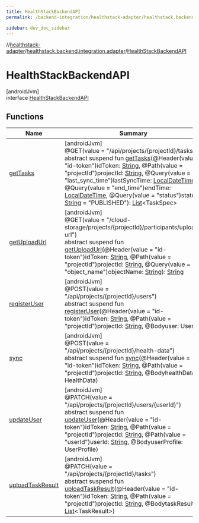 ```yaml
---
title: HealthStackBackendAPI
permalink: /backend-integration/healthstack-adapter/healthstack.backend.integration.adapter/-health-stack-backend-a-p-i/index.html

sidebar: dev_doc_sidebar
---
```

//[healthstack-adapter](../../../healthstack-adapter.html)/[healthstack.backend.integration.adapter](../index.html)/[HealthStackBackendAPI](index.html)



# HealthStackBackendAPI



[androidJvm]\
interface [HealthStackBackendAPI](index.html)



## Functions


| Name | Summary |
|---|---|
| [getTasks](get-tasks.html) | [androidJvm]<br>@GET(value = &quot;/api/projects/{projectId}/tasks&quot;)<br>abstract suspend fun [getTasks](get-tasks.html)(@Header(value = &quot;id-token&quot;)idToken: [String](https://kotlinlang.org/api/latest/jvm/stdlib/kotlin/-string/index.html), @Path(value = &quot;projectId&quot;)projectId: [String](https://kotlinlang.org/api/latest/jvm/stdlib/kotlin/-string/index.html), @Query(value = &quot;last_sync_time&quot;)lastSyncTime: [LocalDateTime](https://developer.android.com/reference/kotlin/java/time/LocalDateTime.html), @Query(value = &quot;end_time&quot;)endTime: [LocalDateTime](https://developer.android.com/reference/kotlin/java/time/LocalDateTime.html), @Query(value = &quot;status&quot;)status: [String](https://kotlinlang.org/api/latest/jvm/stdlib/kotlin/-string/index.html) = &quot;PUBLISHED&quot;): [List](https://kotlinlang.org/api/latest/jvm/stdlib/kotlin.collections/-list/index.html)&lt;TaskSpec&gt; |
| [getUploadUrl](get-upload-url.html) | [androidJvm]<br>@GET(value = &quot;/cloud-storage/projects/{projectId}/participants/upload-url&quot;)<br>abstract suspend fun [getUploadUrl](get-upload-url.html)(@Header(value = &quot;id-token&quot;)idToken: [String](https://kotlinlang.org/api/latest/jvm/stdlib/kotlin/-string/index.html), @Path(value = &quot;projectId&quot;)projectId: [String](https://kotlinlang.org/api/latest/jvm/stdlib/kotlin/-string/index.html), @Query(value = &quot;object_name&quot;)objectName: [String](https://kotlinlang.org/api/latest/jvm/stdlib/kotlin/-string/index.html)): [String](https://kotlinlang.org/api/latest/jvm/stdlib/kotlin/-string/index.html) |
| [registerUser](register-user.html) | [androidJvm]<br>@POST(value = &quot;/api/projects/{projectId}/users&quot;)<br>abstract suspend fun [registerUser](register-user.html)(@Header(value = &quot;id-token&quot;)idToken: [String](https://kotlinlang.org/api/latest/jvm/stdlib/kotlin/-string/index.html), @Path(value = &quot;projectId&quot;)projectId: [String](https://kotlinlang.org/api/latest/jvm/stdlib/kotlin/-string/index.html), @Bodyuser: User) |
| [sync](sync.html) | [androidJvm]<br>@POST(value = &quot;/api/projects/{projectId}/health-data&quot;)<br>abstract suspend fun [sync](sync.html)(@Header(value = &quot;id-token&quot;)idToken: [String](https://kotlinlang.org/api/latest/jvm/stdlib/kotlin/-string/index.html), @Path(value = &quot;projectId&quot;)projectId: [String](https://kotlinlang.org/api/latest/jvm/stdlib/kotlin/-string/index.html), @BodyhealthData: HealthData) |
| [updateUser](update-user.html) | [androidJvm]<br>@PATCH(value = &quot;/api/projects/{projectId}/users/{userId}&quot;)<br>abstract suspend fun [updateUser](update-user.html)(@Header(value = &quot;id-token&quot;)idToken: [String](https://kotlinlang.org/api/latest/jvm/stdlib/kotlin/-string/index.html), @Path(value = &quot;projectId&quot;)projectId: [String](https://kotlinlang.org/api/latest/jvm/stdlib/kotlin/-string/index.html), @Path(value = &quot;userId&quot;)userId: [String](https://kotlinlang.org/api/latest/jvm/stdlib/kotlin/-string/index.html), @BodyuserProfile: UserProfile) |
| [uploadTaskResult](upload-task-result.html) | [androidJvm]<br>@PATCH(value = &quot;/api/projects/{projectId}/tasks&quot;)<br>abstract suspend fun [uploadTaskResult](upload-task-result.html)(@Header(value = &quot;id-token&quot;)idToken: [String](https://kotlinlang.org/api/latest/jvm/stdlib/kotlin/-string/index.html), @Path(value = &quot;projectId&quot;)projectId: [String](https://kotlinlang.org/api/latest/jvm/stdlib/kotlin/-string/index.html), @BodytaskResult: [List](https://kotlinlang.org/api/latest/jvm/stdlib/kotlin.collections/-list/index.html)&lt;TaskResult&gt;) |

